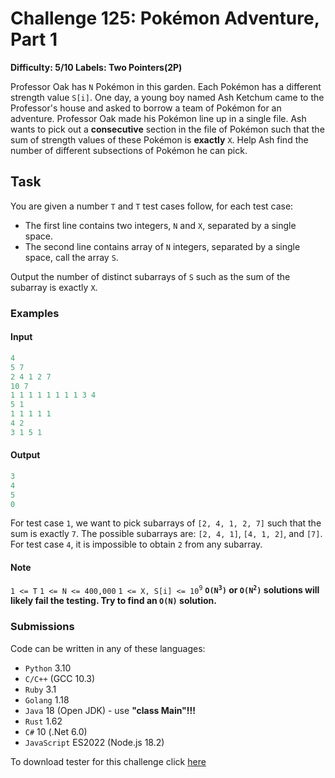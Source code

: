 # Challenge 125: Pokémon Adventure, Part 1

**Difficulty: 5/10
Labels: Two Pointers(2P)**

Professor Oak has `N` Pokémon in this garden. Each Pokémon has a different strength value `S[i]`.
One day, a young boy named Ash Ketchum came to the Professor's house and asked to borrow a team of Pokémon for an adventure. Professor Oak made his Pokémon line up in a single file.
Ash wants to pick out a **consecutive** section in the file of Pokémon such that the sum of strength values of these Pokémon is **exactly** `X`.
Help Ash find the number of different subsections of Pokémon he can pick.

## Task

You are given a number `T` and `T` test cases follow, for each test case:

- The first line contains two integers, `N` and `X`, separated by a single space.
- The second line contains array of `N` integers, separated by a single space, call the array `S`.

Output the number of distinct subarrays of `S` such as the sum of the subarray is exactly `X`.

### Examples

#### Input

```rust
4
5 7
2 4 1 2 7
10 7
1 1 1 1 1 1 1 1 3 4
5 1
1 1 1 1 1
4 2
3 1 5 1
```

#### Output

```rust
3
4
5
0
```

For test case `1`, we want to pick subarrays of `[2, 4, 1, 2, 7]` such that the sum is exactly `7`. The possible subarrays are: `[2, 4, 1]`, `[4, 1, 2]`, and `[7]`.
For test case `4`, it is impossible to obtain `2` from any subarray.

#### Note

`1 <= T`
`1 <= N <= 400,000`
`1 <= X, S[i] <= 10`<sup>`9`</sup>
**`O(N`<sup>`3`</sup>`)` or `O(N`<sup>`2`</sup>`)` solutions will likely fail the testing. Try to find an `O(N)` solution.**

### Submissions

Code can be written in any of these languages:

- `Python` 3.10
- `C/C++` (GCC 10.3)
- `Ruby` 3.1
- `Golang` 1.18
- `Java` 18 (Open JDK) - use **"class Main"!!!**
- `Rust` 1.62
- `C#` 10 (.Net 6.0)
- `JavaScript` ES2022 (Node.js 18.2)

To download tester for this challenge click [here](https://downgit.github.io/#/home?url=https://github.com/Pomroka/TWT_Challenges_Tester/tree/main/Challenge_125)
